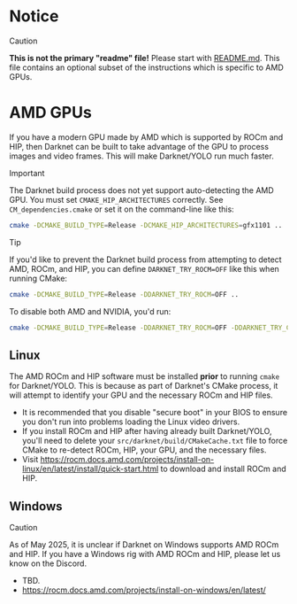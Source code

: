 # Notice

> [!CAUTION]
> **This is not the primary "readme" file!**  Please start with [README.md](README.md#Building).  This file contains an optional subset of the instructions which is specific to AMD GPUs.

# AMD GPUs

If you have a modern GPU made by AMD which is supported by ROCm and HIP, then Darknet can be built to take advantage of the GPU to process images and video frames.  This will make Darknet/YOLO run much faster.

> [!IMPORTANT]
> The Darknet build process does not yet support auto-detecting the AMD GPU.  You must set `CMAKE_HIP_ARCHITECTURES` correctly.  See `CM_dependencies.cmake` or set it on the command-line like this:
```sh
cmake -DCMAKE_BUILD_TYPE=Release -DCMAKE_HIP_ARCHITECTURES=gfx1101 ..
```

> [!TIP]
> If you'd like to prevent the Darknet build process from attempting to detect AMD, ROCm, and HIP, you can define `DARKNET_TRY_ROCM=OFF` like this when running CMake:
```sh
cmake -DCMAKE_BUILD_TYPE=Release -DDARKNET_TRY_ROCM=OFF ..
```

To disable both AMD and NVIDIA, you'd run:

```sh
cmake -DCMAKE_BUILD_TYPE=Release -DDARKNET_TRY_ROCM=OFF -DDARKNET_TRY_CUDA=OFF ..
```


## Linux

The AMD ROCm and HIP software must be installed **prior** to running `cmake` for Darknet/YOLO.  This is because as part of Darknet's CMake process, it will attempt to identify your GPU and the necessary ROCm and HIP files.

* It is recommended that you disable "secure boot" in your BIOS to ensure you don't run into problems loading the Linux video drivers.
* If you install ROCm and HIP after having already built Darknet/YOLO, you'll need to delete your `src/darknet/build/CMakeCache.txt` file to force CMake to re-detect ROCm, HIP, your GPU, and the necessary files.
* Visit <https://rocm.docs.amd.com/projects/install-on-linux/en/latest/install/quick-start.html> to download and install ROCm and HIP.


## Windows

> [!CAUTION]
> As of May 2025, it is unclear if Darknet on Windows supports AMD ROCm and HIP.  If you have a Windows rig with AMD ROCm and HIP, please let us know on the Discord.

* TBD.
* https://rocm.docs.amd.com/projects/install-on-windows/en/latest/

